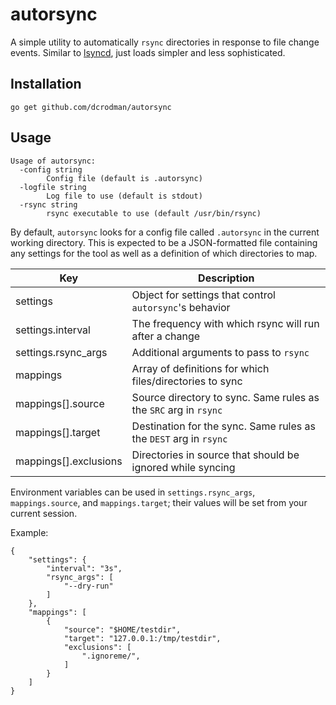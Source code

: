 # autorsync

A simple utility to automatically `rsync` directories in response to file change events. Similar to
[lsyncd](https://github.com/axkibe/lsyncd), just loads simpler and less sophisticated.

## Installation

    go get github.com/dcrodman/autorsync

## Usage

```
Usage of autorsync:
  -config string
        Config file (default is .autorsync)
  -logfile string
        Log file to use (default is stdout)
  -rsync string
        rsync executable to use (default /usr/bin/rsync)
```

By default, `autorsync` looks for a config file called `.autorsync` in the current working directory. This 
is expected to be a JSON-formatted file containing any settings for the tool as well as a definition of which
directories to map.

| Key | Description |
| --- | ----------- |
| settings | Object for settings that control `autorsync`'s behavior |
| settings.interval | The frequency with which rsync will run after a change |
| settings.rsync_args | Additional arguments to pass to `rsync` |
| mappings | Array of definitions for which files/directories to sync |
| mappings[].source | Source directory to sync. Same rules as the `SRC` arg in `rsync` |
| mappings[].target | Destination for the sync. Same rules as the `DEST` arg in `rsync` |
| mappings[].exclusions | Directories in source that should be ignored while syncing | 

Environment variables can be used in `settings.rsync_args`, `mappings.source`, and `mappings.target`; their values
will be set from your current session.

Example:
```
{
    "settings": {
        "interval": "3s",
        "rsync_args": [
            "--dry-run"
        ]
    },
    "mappings": [
        {
            "source": "$HOME/testdir",
            "target": "127.0.0.1:/tmp/testdir",
            "exclusions": [
                ".ignoreme/",
            ]
        }
    ]
}
```
